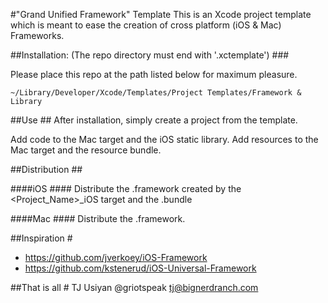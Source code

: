 
#"Grand Unified Framework" Template
This is an Xcode project template which is meant to ease the creation of cross platform (iOS & Mac) Frameworks. 

##Installation: (The repo directory must end with '.xctemplate') ###

 Please place this repo at the path listed below for maximum pleasure.

    ~/Library/Developer/Xcode/Templates/Project Templates/Framework & Library


##Use ##
After installation, simply create a project from the template. 

Add code to the Mac target and the iOS static library.
Add resources to the Mac target and the resource bundle.

##Distribution ##

####iOS ####
Distribute the .framework created by the <Project_Name>_iOS target and the .bundle

####Mac ####
Distribute the .framework.

##Inspiration #
- https://github.com/jverkoey/iOS-Framework
- https://github.com/kstenerud/iOS-Universal-Framework

##That is all #
TJ Usiyan
@griotspeak
tj@bignerdranch.com
